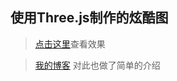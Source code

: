 ## 使用Three.js制作的炫酷图 ##

> [点击这里](http://htmlpreview.github.io/?https://github.com/zzw918/three.js_demo/blob/master/threejs.html)查看效果


> [我的博客](http://www.cnblogs.com/zhuzhenwei918/p/6414640.html) 对此也做了简单的介绍
